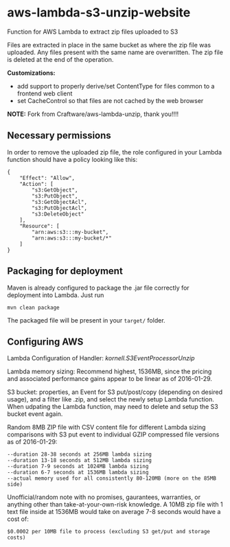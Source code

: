 # aws-lambda-s3-unzip-website
Function for AWS Lambda to extract zip files uploaded to S3

Files are extracted in place in the same bucket as where the zip file was uploaded. Any files present with the same name are overwritten. The zip file is deleted at the end of the operation.

**Customizations:**

* add support to properly derive/set ContentType for files common to a frontend web client
* set CacheControl so that files are not cached by the web browser 

**NOTE:** Fork from Craftware/aws-lambda-unzip, thank you!!!!


## Necessary permissions
In order to remove the uploaded zip file, the role configured in your Lambda function should have a policy looking like this:
```
{
    "Effect": "Allow",
    "Action": [
        "s3:GetObject",
        "s3:PutObject",
        "s3:GetObjectAcl",
        "s3:PutObjectAcl",
        "s3:DeleteObject"
    ],
    "Resource": [
        "arn:aws:s3:::my-bucket",
        "arn:aws:s3:::my-bucket/*"
    ]
}
```

## Packaging for deployment
Maven is already configured to package the .jar file correctly for deployment into Lambda. Just run
```
mvn clean package
```
The packaged file will be present in your `target/` folder.

## Configuring AWS 
Lambda Configuration of Handler: *kornell.S3EventProcessorUnzip*

Lambda memory sizing: Recommend highest, 1536MB, since the pricing and associated performance gains appear to be linear as of 2016-01-29.

S3 bucket: properties, an Event for S3 put/post/copy (depending on desired usage), and a filter like .zip, and select the newly setup Lambda function.  When udpating the Lambda function, may need to delete and setup the S3 bucket event again.

Random 8MB ZIP file with CSV content file for different Lambda sizing comparisons with S3 put event to individual GZIP compressed file versions as of 2016-01-29:
```
--duration 28-38 seconds at 256MB lambda sizing
--duration 13-18 seconds at 512MB lambda sizing
--duration 7-9 seconds at 1024MB lambda sizing
--duration 6-7 seconds at 1536MB lambda sizing
--actual memory used for all consistently 80-120MB (more on the 85MB side)
```

Unofficial/random note with no promises, gaurantees, warranties, or anything other than take-at-your-own-risk knowledge.  A 10MB zip file with 1 text file inside at 1536MB would take on average 7-8 seconds would have a cost of:
```
$0.0002 per 10MB file to process (excluding S3 get/put and storage costs)
```
